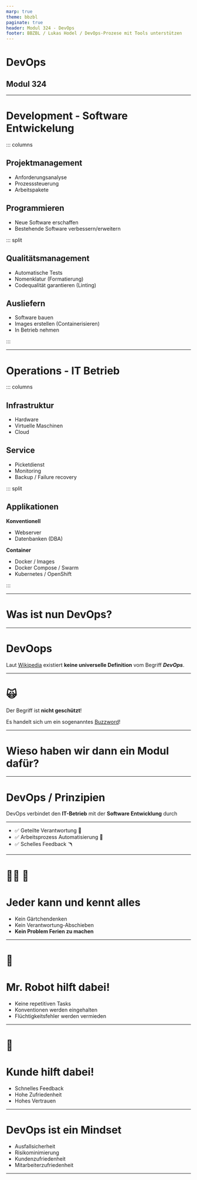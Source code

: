 ```yaml
---
marp: true
theme: bbzbl
paginate: true
header: Modul 324 - DevOps
footer: BBZBL / Lukas Hodel / DevOps-Prozese mit Tools unterstützen
---
```


<!-- _class: big center -->

# DevOps
## Modul 324

---

# **Dev**elopment - Software Entwickelung

::: columns

## Projektmanagement

- Anforderungsanalyse
- Prozesssteuerung
- Arbeitspakete

## Programmieren

- Neue Software erschaffen
- Bestehende Software verbessern/erweitern

::: split

## Qualitätsmanagement

- Automatische Tests
- Nomenklatur (Formatierung)
- Codequalität garantieren (Linting)

## Ausliefern

- Software bauen
- Images erstellen (Containerisieren)
- In Betrieb nehmen

:::

---

# **Op**eration**s** - IT Betrieb

::: columns

## Infrastruktur

- Hardware 
- Virtuelle Maschinen
- Cloud

## Service

- Picketdienst
- Monitoring
- Backup / Failure recovery

::: split

## Applikationen

**Konventionell**

- Webserver
- Datenbanken (DBA)

**Container**

- Docker / Images
- Docker Compose / Swarm
- Kubernetes / OpenShift

:::

---

<!-- _class: big center -->

# Was ist nun **DevOps?**

---

<!-- _class: big center -->

# DevOops

Laut [Wikipedia](https://en.wikipedia.org/wiki/DevOps) existiert **keine universelle Definition** vom Begriff _**DevOps**_.

--- 

<!-- _class: big center -->

# :scream_cat:

Der Begriff ist **nicht geschützt**!

Es handelt sich um ein sogenanntes [Buzzword](https://en.wikipedia.org/wiki/Buzzword)!

---

<!-- _class: big center -->

# Wieso haben wir dann ein Modul dafür?

---

<!-- _class: big center -->

# DevOps / **Prinzipien**

DevOps verbindet den **IT-Betrieb** mit der **Software Entwicklung** durch

<hr>

- :white_check_mark: Geteilte Verantwortung :key:
- :white_check_mark: Arbeitsprozess Automatisierung :robot:
- :white_check_mark: Schelles Feedback :boomerang:

---

<!-- _class: big center -->

# :superhero_woman: :superhero: 

# **Jeder** kann und kennt alles

- Kein Gärtchendenken
- Kein Verantwortung-Abschieben
- **Kein Problem Ferien zu machen**

---

<!-- _class: big center -->

# :robot:

# **Mr. Robot** hilft dabei!

- Keine repetitiven Tasks
- Konventionen werden eingehalten
- Flüchtigkeitsfehler werden vermieden

---

<!-- _class: big center -->

# :crown:

# **Kunde** hilft dabei!

- Schnelles Feedback 
- Hohe Zufriedenheit
- Hohes Vertrauen

---

<!-- _class: big center -->
# DevOps ist ein Mindset

- Ausfallsicherheit
- Risikominimierung
- Kundenzufriedenheit
- Mitarbeiterzufriedenheit

---
